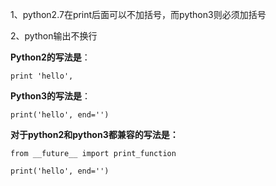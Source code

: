1、python2.7在print后面可以不加括号，而python3则必须加括号

2、python输出不换行

**Python2的写法是**：

```
print 'hello',
```

**Python3的写法是**：

```
print('hello', end='')
```

**对于python2和python3都兼容的写法是：**

```
from __future__ import print_function

print('hello', end='')
```